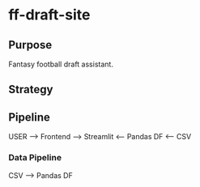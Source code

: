# ff-draft-site

## Purpose
Fantasy football draft assistant.

## Strategy

## Pipeline
USER --> Frontend -->  Streamlit     <-- Pandas DF <-- CSV

### Data Pipeline
CSV --> Pandas DF
